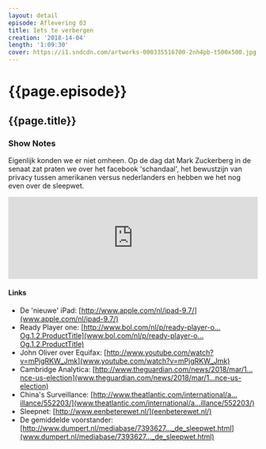 ```yaml
---
layout: detail
episode: Aflevering 03
title: Iets te verbergen
creation: '2018-14-04'
length: '1:09:30'
cover: https://i1.sndcdn.com/artworks-000335516700-2nh4pb-t500x500.jpg
---
```



# {{page.episode}}

## {{page.title}}

### Show Notes
Eigenlijk konden we er niet omheen. Op de dag dat Mark Zuckerberg in de senaat zat praten we over het facebook 'schandaal', het bewustzijn van privacy tussen amerikanen versus nederlanders en hebben we het nog even over de sleepwet.

<iframe width="100%" height="166" scrolling="no" frameborder="no" allow="autoplay" src="https://w.soundcloud.com/player/?url=https%3A//api.soundcloud.com/tracks/430048209%3Fsecret_token%3Ds-lsOqX&color=%23003dff&auto_play=false&hide_related=false&show_comments=true&show_user=true&show_reposts=false&show_teaser=true"></iframe>

#### Links
* De 'nieuwe' iPad: [http://www.apple.com/nl/ipad-9.7/](www.apple.com/nl/ipad-9.7/)
* Ready Player one: [http://www.bol.com/nl/p/ready-player-o…Og.1.2.ProductTitle](www.bol.com/nl/p/ready-player-o…Og.1.2.ProductTitle)
* John Oliver over Equifax: [http://www.youtube.com/watch?v=mPjgRKW_Jmk](www.youtube.com/watch?v=mPjgRKW_Jmk)
* Cambridge Analytica: [http://www.theguardian.com/news/2018/mar/1…nce-us-election](www.theguardian.com/news/2018/mar/1…nce-us-election)
* China's Surveillance: [http://www.theatlantic.com/international/a…illance/552203/](www.theatlantic.com/international/a…illance/552203/)
* Sleepnet: [http://www.eenbeterewet.nl/](eenbeterewet.nl/)
* De gemiddelde voorstander: [http://www.dumpert.nl/mediabase/7393627…_de_sleepwet.html](www.dumpert.nl/mediabase/7393627…_de_sleepwet.html)
